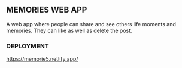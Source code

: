 ## MEMORIES WEB APP
A web app where people can share and see others life moments and memories.
They can like as well as delete the post.

### DEPLOYMENT  
https://memorie5.netlify.app/
